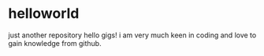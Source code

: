 # helloworld
just another repository
hello gigs!
i am very much keen in coding 
 and love to gain knowledge from github.
